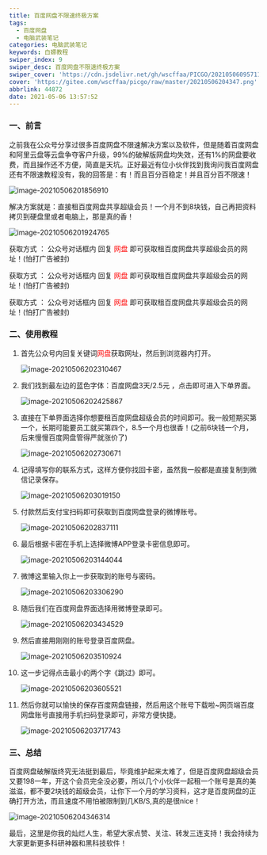 ```yaml
---
title: 百度网盘不限速终极方案
tags:
  - 百度网盘
  - 电脑武装笔记
categories: 电脑武装笔记
keywords: 白嫖教程
swiper_index: 9
swiper_desc: 百度网盘不限速终极方案
swiper_cover: 'https://cdn.jsdelivr.net/gh/wscffaa/PICGO/20210506095711.png'
cover: 'https://gitee.com/wscffaa/picgo/raw/master/20210506204347.png'
abbrlink: 44872
date: 2021-05-06 13:57:52
---
```


### 一、前言

之前我在公众号分享过很多百度网盘不限速解决方案以及软件，但是随着百度网盘和阿里云盘等云盘争夺客户升级，99%的破解版网盘均失效，还有1%的网盘要收费，而且操作还不方便，简直是天坑。正好最近有位小伙伴找到我询问我百度网盘还有不限速教程没有，我的回答是：有！而且百分百稳定！并且百分百不限速！

![image-20210506201856910](https://gitee.com/wscffaa/picgo/raw/master/20210506201858.png)

解决方案就是：直接租百度网盘共享超级会员！一个月不到8块钱，自己再把资料拷贝到硬盘里或者电脑上，那是真的香！

![image-20210506201924765](https://gitee.com/wscffaa/picgo/raw/master/20210506201926.png)

获取方式 ： 公众号对话框内 回复  <font color='red'>网盘</font> 即可获取租百度网盘共享超级会员的网址！(怕打广告被封)

获取方式 ： 公众号对话框内 回复  <font color='red'>网盘</font> 即可获取租百度网盘共享超级会员的网址！(怕打广告被封)

获取方式 ： 公众号对话框内 回复  <font color='red'>网盘</font> 即可获取租百度网盘共享超级会员的网址！(怕打广告被封)

### 二、使用教程

1. 首先公众号内回复关键词<font color='red'>网盘</font>获取网址，然后到浏览器内打开。

   ![image-20210506202310467](https://gitee.com/wscffaa/picgo/raw/master/20210506202330.png)

2. 我们找到最左边的蓝色字体：百度网盘3天/2.5元 ，点击即可进入下单界面。

   ![image-20210506202425867](https://gitee.com/wscffaa/picgo/raw/master/20210506202430.png)

3. 直接在下单界面选择你想要租百度网盘超级会员的时间即可。我一般短期买第一个，长期可能要员工就买第四个，8.5一个月也很香！(之前6块钱一个月，后来慢慢百度网盘管得严就涨价了)

   ![image-20210506202730671](https://gitee.com/wscffaa/picgo/raw/master/20210506202732.png)

4. 记得填写你的联系方式，这样方便你找回卡密，虽然我一般都是直接复制到微信记录保存。

   ![image-20210506203019150](https://gitee.com/wscffaa/picgo/raw/master/20210506203022.png)

5. 付款然后支付宝扫码即可获取到百度网盘登录的微博账号。

   ![image-20210506202837111](https://gitee.com/wscffaa/picgo/raw/master/20210506202926.png)

6. 最后根据卡密在手机上选择微博APP登录卡密信息即可。

   ![image-20210506203144044](https://gitee.com/wscffaa/picgo/raw/master/20210506203145.png)

7. 微博这里输入你上一步获取到的账号与密码。

   ![image-20210506203306290](https://gitee.com/wscffaa/picgo/raw/master/20210506203307.png)

8. 随后我们在百度网盘界面选择用微博登录即可。

   ![image-20210506203434529](https://gitee.com/wscffaa/picgo/raw/master/20210506203436.png)

9. 然后直接用刚刚的账号登录百度网盘。

   ![image-20210506203510924](https://gitee.com/wscffaa/picgo/raw/master/20210506203512.png)

10. 这一步记得点击最小的两个字《跳过》即可。

    ![image-20210506203605521](https://gitee.com/wscffaa/picgo/raw/master/20210506203606.png)

11. 然后你就可以愉快的保存百度网盘链接，然后用这个账号下载啦~网页端百度网盘账号直接用手机扫码登录即可，非常方便快捷。

    ![image-20210506203717743](https://gitee.com/wscffaa/picgo/raw/master/20210506203718.png)

### 三、总结

​       百度网盘破解版终究无法挺到最后，毕竟维护起来太难了，但是百度网盘超级会员又要198一年，开这个会员完全没必要，所以几个小伙伴一起租一个账号是真的美滋滋，都不要2块钱的超级会员，让你下一个月的学习资料，这才是百度网盘的正确打开方法，而且速度不用怕被限制到几KB/S,真的是很nice！

![image-20210506204346314](https://gitee.com/wscffaa/picgo/raw/master/20210506204347.png)

​        最后，这里是你我的灿烂人生，希望大家点赞、关注、转发三连支持！我会持续为大家更新更多科研神器和黑科技软件！